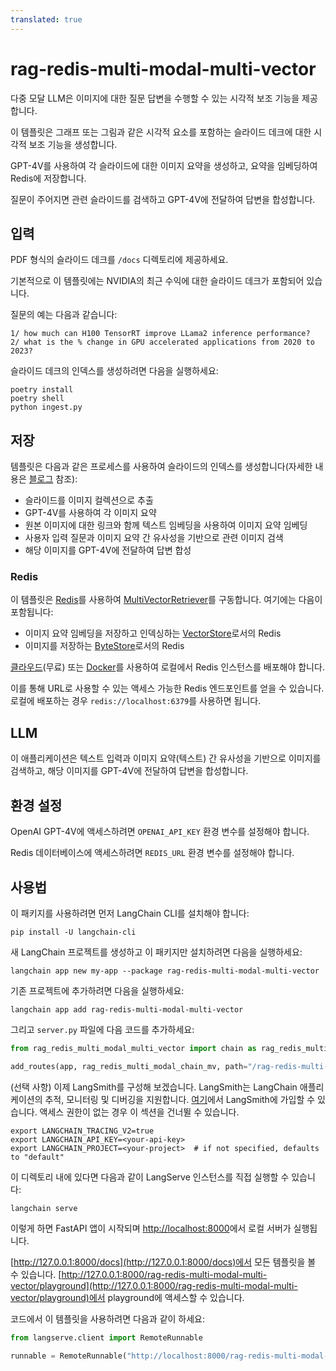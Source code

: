 ```yaml
---
translated: true
---
```


# rag-redis-multi-modal-multi-vector

다중 모달 LLM은 이미지에 대한 질문 답변을 수행할 수 있는 시각적 보조 기능을 제공합니다.

이 템플릿은 그래프 또는 그림과 같은 시각적 요소를 포함하는 슬라이드 데크에 대한 시각적 보조 기능을 생성합니다.

GPT-4V를 사용하여 각 슬라이드에 대한 이미지 요약을 생성하고, 요약을 임베딩하여 Redis에 저장합니다.

질문이 주어지면 관련 슬라이드를 검색하고 GPT-4V에 전달하여 답변을 합성합니다.

## 입력

PDF 형식의 슬라이드 데크를 `/docs` 디렉토리에 제공하세요.

기본적으로 이 템플릿에는 NVIDIA의 최근 수익에 대한 슬라이드 데크가 포함되어 있습니다.

질문의 예는 다음과 같습니다:

```text
1/ how much can H100 TensorRT improve LLama2 inference performance?
2/ what is the % change in GPU accelerated applications from 2020 to 2023?
```

슬라이드 데크의 인덱스를 생성하려면 다음을 실행하세요:

```shell
poetry install
poetry shell
python ingest.py
```

## 저장

템플릿은 다음과 같은 프로세스를 사용하여 슬라이드의 인덱스를 생성합니다(자세한 내용은 [블로그](https://blog.langchain.dev/multi-modal-rag-template/) 참조):

* 슬라이드를 이미지 컬렉션으로 추출
* GPT-4V를 사용하여 각 이미지 요약
* 원본 이미지에 대한 링크와 함께 텍스트 임베딩을 사용하여 이미지 요약 임베딩
* 사용자 입력 질문과 이미지 요약 간 유사성을 기반으로 관련 이미지 검색
* 해당 이미지를 GPT-4V에 전달하여 답변 합성

### Redis

이 템플릿은 [Redis](https://redis.com)를 사용하여 [MultiVectorRetriever](https://python.langchain.com/docs/modules/data_connection/retrievers/multi_vector)를 구동합니다. 여기에는 다음이 포함됩니다:
- 이미지 요약 임베딩을 저장하고 인덱싱하는 [VectorStore](https://python.langchain.com/docs/integrations/vectorstores/redis)로서의 Redis
- 이미지를 저장하는 [ByteStore](https://python.langchain.com/docs/integrations/stores/redis)로서의 Redis

[클라우드](https://redis.com/try-free)(무료) 또는 [Docker](https://redis.io/docs/install/install-stack/docker/)를 사용하여 로컬에서 Redis 인스턴스를 배포해야 합니다.

이를 통해 URL로 사용할 수 있는 액세스 가능한 Redis 엔드포인트를 얻을 수 있습니다. 로컬에 배포하는 경우 `redis://localhost:6379`를 사용하면 됩니다.

## LLM

이 애플리케이션은 텍스트 입력과 이미지 요약(텍스트) 간 유사성을 기반으로 이미지를 검색하고, 해당 이미지를 GPT-4V에 전달하여 답변을 합성합니다.

## 환경 설정

OpenAI GPT-4V에 액세스하려면 `OPENAI_API_KEY` 환경 변수를 설정해야 합니다.

Redis 데이터베이스에 액세스하려면 `REDIS_URL` 환경 변수를 설정해야 합니다.

## 사용법

이 패키지를 사용하려면 먼저 LangChain CLI를 설치해야 합니다:

```shell
pip install -U langchain-cli
```

새 LangChain 프로젝트를 생성하고 이 패키지만 설치하려면 다음을 실행하세요:

```shell
langchain app new my-app --package rag-redis-multi-modal-multi-vector
```

기존 프로젝트에 추가하려면 다음을 실행하세요:

```shell
langchain app add rag-redis-multi-modal-multi-vector
```

그리고 `server.py` 파일에 다음 코드를 추가하세요:

```python
from rag_redis_multi_modal_multi_vector import chain as rag_redis_multi_modal_chain_mv

add_routes(app, rag_redis_multi_modal_chain_mv, path="/rag-redis-multi-modal-multi-vector")
```

(선택 사항) 이제 LangSmith를 구성해 보겠습니다.
LangSmith는 LangChain 애플리케이션의 추적, 모니터링 및 디버깅을 지원합니다.
[여기](https://smith.langchain.com/)에서 LangSmith에 가입할 수 있습니다.
액세스 권한이 없는 경우 이 섹션을 건너뛸 수 있습니다.

```shell
export LANGCHAIN_TRACING_V2=true
export LANGCHAIN_API_KEY=<your-api-key>
export LANGCHAIN_PROJECT=<your-project>  # if not specified, defaults to "default"
```

이 디렉토리 내에 있다면 다음과 같이 LangServe 인스턴스를 직접 실행할 수 있습니다:

```shell
langchain serve
```

이렇게 하면 FastAPI 앱이 시작되며 [http://localhost:8000](http://localhost:8000)에서 로컬 서버가 실행됩니다.

[http://127.0.0.1:8000/docs](http://127.0.0.1:8000/docs)에서 모든 템플릿을 볼 수 있습니다.
[http://127.0.0.1:8000/rag-redis-multi-modal-multi-vector/playground](http://127.0.0.1:8000/rag-redis-multi-modal-multi-vector/playground)에서 playground에 액세스할 수 있습니다.

코드에서 이 템플릿을 사용하려면 다음과 같이 하세요:

```python
from langserve.client import RemoteRunnable

runnable = RemoteRunnable("http://localhost:8000/rag-redis-multi-modal-multi-vector")
```
